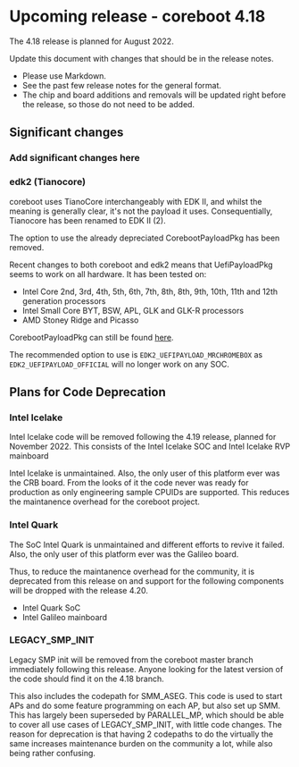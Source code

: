 Upcoming release - coreboot 4.18
================================

The 4.18 release is planned for August 2022.

Update this document with changes that should be in the release notes.

* Please use Markdown.
* See the past few release notes for the general format.
* The chip and board additions and removals will be updated right
  before the release, so those do not need to be added.

Significant changes
-------------------

### Add significant changes here
### edk2 (Tianocore)
coreboot uses TianoCore interchangeably with EDK II, and whilst the
meaning is generally clear, it's not the payload it uses. Consequentially,
Tianocore has been renamed to EDK II (2).

The option to use the already depreciated CorebootPayloadPkg has been
removed.

Recent changes to both coreboot and edk2 means that UefiPayloadPkg
seems to work on all hardware. It has been tested on:
* Intel Core 2nd, 3rd, 4th, 5th, 6th, 7th, 8th, 8th, 9th, 10th,
  11th and 12th generation processors
* Intel Small Core BYT, BSW, APL, GLK and GLK-R processors
* AMD Stoney Ridge and Picasso

CorebootPayloadPkg can still be found [here](https://github.com/MrChromebox/edk2/tree/coreboot_fb).

The recommended option to use is `EDK2_UEFIPAYLOAD_MRCHROMEBOX` as 
`EDK2_UEFIPAYLOAD_OFFICIAL` will no longer work on any SOC.

Plans for Code Deprecation
--------------------------


### Intel Icelake

Intel Icelake code will be removed following the 4.19 release, planned
for November 2022. This consists of the Intel Icelake SOC and Intel
Icelake RVP mainboard

Intel Icelake is unmaintained. Also, the only user of this platform ever
was the CRB board. From the looks of it the code never was ready for
production as only engineering sample CPUIDs are supported. This reduces
the maintanence overhead for the coreboot project.


### Intel Quark

The SoC Intel Quark is unmaintained and different efforts to revive it failed.
Also, the only user of this platform ever was the Galileo board.

Thus, to reduce the maintanence overhead for the community, it is deprecated
from this release on and support for the following components will be dropped
with the release 4.20.

  * Intel Quark SoC
  * Intel Galileo mainboard


### LEGACY_SMP_INIT

Legacy SMP init will be removed from the coreboot master branch
immediately following this release. Anyone looking for the latest
version of the code should find it on the 4.18 branch.

This also includes the codepath for SMM_ASEG. This code is used to start
APs and do some feature programming on each AP, but also set up SMM.
This has largely been superseded by PARALLEL_MP, which should be able to
cover all use cases of LEGACY_SMP_INIT, with little code changes. The
reason for deprecation is that having 2 codepaths to do the virtually
the same increases maintenance burden on the community a lot, while also
being rather confusing.
